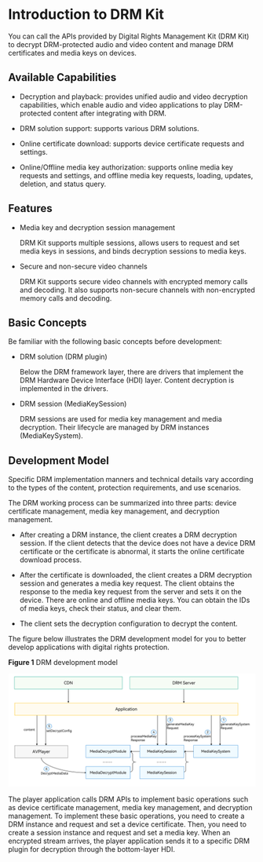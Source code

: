 # Introduction to DRM Kit

You can call the APIs provided by Digital Rights Management Kit (DRM Kit) to decrypt DRM-protected audio and video content and manage DRM certificates and media keys on devices.

## Available Capabilities
- Decryption and playback: provides unified audio and video decryption capabilities, which enable audio and video applications to play DRM-protected content after integrating with DRM.

- DRM solution support: supports various DRM solutions.

- Online certificate download: supports device certificate requests and settings.

- Online/Offline media key authorization: supports online media key requests and settings, and offline media key requests, loading, updates, deletion, and status query.

## Features

- Media key and decryption session management

  DRM Kit supports multiple sessions, allows users to request and set media keys in sessions, and binds decryption sessions to media keys.

- Secure and non-secure video channels

  DRM Kit supports secure video channels with encrypted memory calls and decoding. It also supports non-secure channels with non-encrypted memory calls and decoding.

## Basic Concepts
Be familiar with the following basic concepts before development:

- DRM solution (DRM plugin)

  Below the DRM framework layer, there are drivers that implement the DRM Hardware Device Interface (HDI) layer. Content decryption is implemented in the drivers.<!--RP1--><!--RP1End-->

- DRM session (MediaKeySession)

  DRM sessions are used for media key management and media decryption. Their lifecycle are managed by DRM instances (MediaKeySystem).

## Development Model

Specific DRM implementation manners and technical details vary according to the types of the content, protection requirements, and use scenarios.

The DRM working process can be summarized into three parts: device certificate management, media key management, and decryption management.

- After creating a DRM instance, the client creates a DRM decryption session. If the client detects that the device does not have a device DRM certificate or the certificate is abnormal, it starts the online certificate download process.

- After the certificate is downloaded, the client creates a DRM decryption session and generates a media key request. The client obtains the response to the media key request from the server and sets it on the device. There are online and offline media keys. You can obtain the IDs of media keys, check their status, and clear them.

- The client sets the decryption configuration to decrypt the content.

The figure below illustrates the DRM development model for you to better develop applications with digital rights protection.

**Figure 1** DRM development model

![Drm Development Model](figures/drm-development-model.png)

The player application calls DRM APIs to implement basic operations such as device certificate management, media key management, and decryption management. To implement these basic operations, you need to create a DRM instance and request and set a device certificate. Then, you need to create a session instance and request and set a media key. When an encrypted stream arrives, the player application sends it to a specific DRM plugin for decryption through the bottom-layer HDI.
